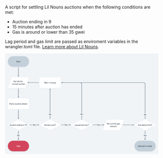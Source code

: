 A script for settling Lil Nouns auctions when the following conditions are met:

- Auction ending in 9
- 15 minutes after auction has ended
- Gas is around or lower than 35 gwei

Lag period and gas limit are passed as enviroment variables in the wrangler.toml file. [Learn more about Lil Nouns](https://lilnouns.wtf).

![logic](./logic-flowchart.png)
